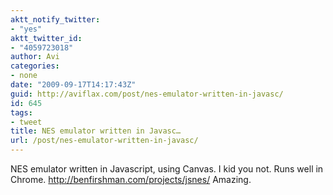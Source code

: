 ```yaml
---
aktt_notify_twitter:
- "yes"
aktt_twitter_id:
- "4059723018"
author: Avi
categories:
- none
date: "2009-09-17T14:17:43Z"
guid: http://aviflax.com/post/nes-emulator-written-in-javasc/
id: 645
tags:
- tweet
title: NES emulator written in Javasc…
url: /post/nes-emulator-written-in-javasc/
---
```

NES emulator written in Javascript, using Canvas. I kid you not. Runs well in Chrome. <a href="http://benfirshman.com/projects/jsnes/" rel="nofollow">http://benfirshman.com/projects/jsnes/</a> Amazing.